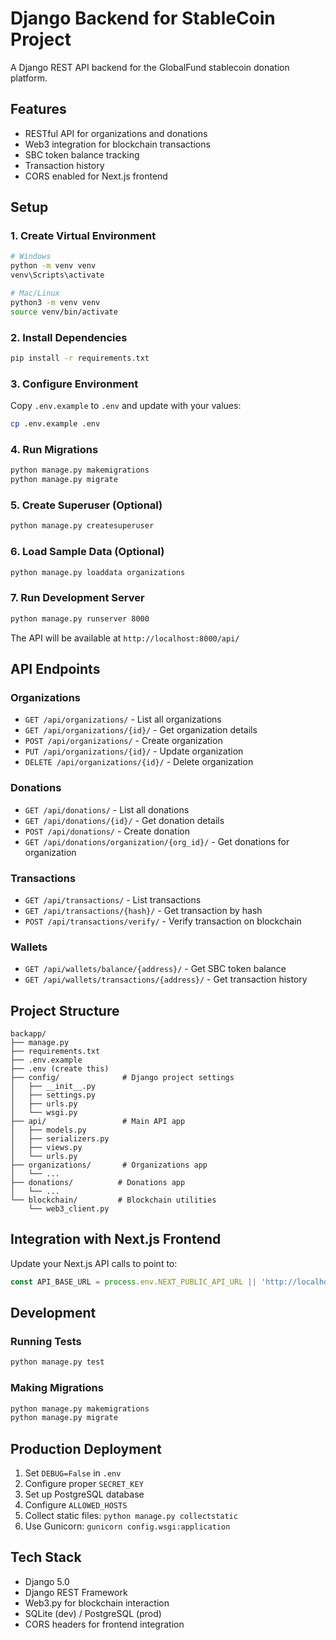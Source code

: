 # Django Backend for StableCoin Project

A Django REST API backend for the GlobalFund stablecoin donation platform.

## Features

- RESTful API for organizations and donations
- Web3 integration for blockchain transactions
- SBC token balance tracking
- Transaction history
- CORS enabled for Next.js frontend

## Setup

### 1. Create Virtual Environment

```bash
# Windows
python -m venv venv
venv\Scripts\activate

# Mac/Linux
python3 -m venv venv
source venv/bin/activate
```

### 2. Install Dependencies

```bash
pip install -r requirements.txt
```

### 3. Configure Environment

Copy `.env.example` to `.env` and update with your values:

```bash
cp .env.example .env
```

### 4. Run Migrations

```bash
python manage.py makemigrations
python manage.py migrate
```

### 5. Create Superuser (Optional)

```bash
python manage.py createsuperuser
```

### 6. Load Sample Data (Optional)

```bash
python manage.py loaddata organizations
```

### 7. Run Development Server

```bash
python manage.py runserver 8000
```

The API will be available at `http://localhost:8000/api/`

## API Endpoints

### Organizations

- `GET /api/organizations/` - List all organizations
- `GET /api/organizations/{id}/` - Get organization details
- `POST /api/organizations/` - Create organization
- `PUT /api/organizations/{id}/` - Update organization
- `DELETE /api/organizations/{id}/` - Delete organization

### Donations

- `GET /api/donations/` - List all donations
- `GET /api/donations/{id}/` - Get donation details
- `POST /api/donations/` - Create donation
- `GET /api/donations/organization/{org_id}/` - Get donations for organization

### Transactions

- `GET /api/transactions/` - List transactions
- `GET /api/transactions/{hash}/` - Get transaction by hash
- `POST /api/transactions/verify/` - Verify transaction on blockchain

### Wallets

- `GET /api/wallets/balance/{address}/` - Get SBC token balance
- `GET /api/wallets/transactions/{address}/` - Get transaction history

## Project Structure

```
backapp/
├── manage.py
├── requirements.txt
├── .env.example
├── .env (create this)
├── config/              # Django project settings
│   ├── __init__.py
│   ├── settings.py
│   ├── urls.py
│   └── wsgi.py
├── api/                 # Main API app
│   ├── models.py
│   ├── serializers.py
│   ├── views.py
│   └── urls.py
├── organizations/       # Organizations app
│   └── ...
├── donations/          # Donations app
│   └── ...
└── blockchain/         # Blockchain utilities
    └── web3_client.py
```

## Integration with Next.js Frontend

Update your Next.js API calls to point to:

```typescript
const API_BASE_URL = process.env.NEXT_PUBLIC_API_URL || 'http://localhost:8000/api';
```

## Development

### Running Tests

```bash
python manage.py test
```

### Making Migrations

```bash
python manage.py makemigrations
python manage.py migrate
```

## Production Deployment

1. Set `DEBUG=False` in `.env`
2. Configure proper `SECRET_KEY`
3. Set up PostgreSQL database
4. Configure `ALLOWED_HOSTS`
5. Collect static files: `python manage.py collectstatic`
6. Use Gunicorn: `gunicorn config.wsgi:application`

## Tech Stack

- Django 5.0
- Django REST Framework
- Web3.py for blockchain interaction
- SQLite (dev) / PostgreSQL (prod)
- CORS headers for frontend integration
